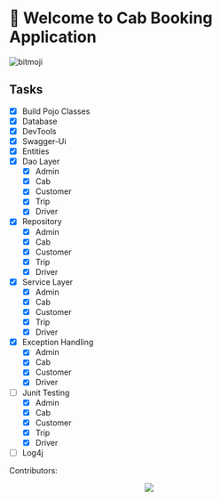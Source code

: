 # 🚕 Welcome to Cab Booking Application

![bitmoji](https://sdk.bitmoji.com/render/panel/192d631c-0d66-4d06-a2c7-01347e2a4609-d75df9f5-6562-486f-8f69-5ac0dbc277cf-v1.png?transparent=1&palette=1&width=246)
## Tasks

- [x] Build Pojo Classes
- [x] Database
- [x] DevTools
- [x] Swagger-Ui
- [x] Entities
- [x] Dao Layer
  - [x] Admin
  - [x] Cab
  - [x] Customer
  - [x] Trip
  - [x] Driver
- [x] Repository
  - [x] Admin
  - [x] Cab
  - [x] Customer
  - [x] Trip
  - [x] Driver
- [x] Service Layer
  - [x] Admin
  - [x] Cab
  - [x] Customer
  - [x] Trip
  - [x] Driver
- [x] Exception Handling
  - [x] Admin
  - [x] Cab
  - [x] Customer
  - [x] Driver
- [ ] Junit Testing
  - [x] Admin
  - [x] Cab
  - [x] Customer
  - [x] Trip
  - [x] Driver
- [ ] Log4j

Contributors:
<br>
<p  align="center">
<a href="https://github.com/shadow-prince/cab-booking-sprint/graphs/contributors">
  <img  src="https://contrib.rocks/image?repo=shadow-prince/cab-booking-sprint" />
</a>
</p>

